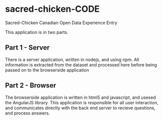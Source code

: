 sacred-chicken-CODE
===================

Sacred-Chicken Canadian Open Data Experience Entry

This application is in two parts.

Part 1 - Server
---------------
There is a server application, written in nodejs, and using npm. All information is extracted from the dataset and processed here before being passed on to the browserside application

Part 2 - Browser
----------------
The browserside application is written in html5 and javascript, and usesed the AngularJS library. This application is responsible for all user interaction, and communicates directly with the back end server to recieve questions, and process answers.

